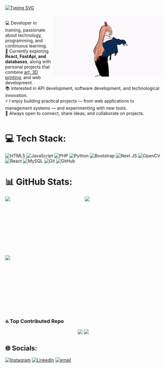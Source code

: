 <!-- Level 2: Not too Simple -->
<div style="display: flex; align-items: center; justify-content: space-between;">
  <div>
    <a href="https://git.io/typing-svg"><img src="https://readme-typing-svg.herokuapp.com?font=Fira+Code&duration=4000&pause=900&color=F70000&center=true&multiline=true&width=650&height=60&lines=I'm+Nico!;A+code+Wizard%2C+turning+coffee+into+spells+of+software" alt="Typing SVG" /></a>   
    <br><br/>
    <img align="right" src="/assets/chainsaw-man-power-1.gif" alt="gif" width="350"/>
    <p>💻 Developer in training, passionate about technology, programming, and continuous learning.<br>
    🚀 Currently exploring <b>React, FastApi, and databases</b>, along with personal projects that combine <a href="https://github.com/tu-enlace">art, 3D printing</a>, and web development.<br>
    📚 Interested in API development, software development, and technological innovation.<br>
    ⚡ I enjoy building practical projects — from web applications to management systems — and experimenting with new tools.<br>
    🤝 Always open to connect, share ideas, and collaborate on projects.</p>
  </div>
</div>

# 💻 Tech Stack:
![HTML5](https://img.shields.io/badge/html5-%23E34F26.svg?style=flat&logo=html5&logoColor=white) ![JavaScript](https://img.shields.io/badge/javascript-%23323330.svg?style=flat&logo=javascript&logoColor=%23F7DF1E) ![PHP](https://img.shields.io/badge/php-%23777BB4.svg?style=flat&logo=php&logoColor=white) ![Python](https://img.shields.io/badge/python-3670A0?style=flat&logo=python&logoColor=ffdd54) ![Bootstrap](https://img.shields.io/badge/bootstrap-%238511FA.svg?style=flat&logo=bootstrap&logoColor=white) ![Next JS](https://img.shields.io/badge/Next-black?style=flat&logo=next.js&logoColor=white) ![OpenCV](https://img.shields.io/badge/opencv-%23white.svg?style=flat&logo=opencv&logoColor=white) ![React](https://img.shields.io/badge/react-%2320232a.svg?style=flat&logo=react&logoColor=%2361DAFB) ![MySQL](https://img.shields.io/badge/mysql-4479A1.svg?style=flat&logo=mysql&logoColor=white) ![Git](https://img.shields.io/badge/git-%23F05033.svg?style=flat&logo=git&logoColor=white) ![GitHub](https://img.shields.io/badge/github-%23121011.svg?style=flat&logo=github&logoColor=white)

# 📊 GitHub Stats:

<div align="center">

  <div style="display: grid; grid-template-columns: repeat(2, 1fr); gap: 10px;">
    <img src="https://github-readme-stats.vercel.app/api?username=nicoreadm&theme=radical&hide_border=false&include_all_commits=true&count_private=true" height="180px"/>
    <img src="https://nirzak-streak-stats.vercel.app/?user=nicoreadm&theme=radical&hide_border=false" height="180px"/>
    <img src="https://github-readme-stats.vercel.app/api/top-langs/?username=nicoreadm&theme=radical&hide_border=false&include_all_commits=true&count_private=true&layout=compact" height="180px"/>
  </div>

</div>

### 🔝 Top Contributed Repo  

<div align="center">

<img src="https://github-contributor-stats.vercel.app/api?username=nicoreadm&limit=5&theme=dark&combine_all_yearly_contributions=true" height="200px"/>
<a href="https://visitcount.itsvg.in">
  <img src="https://visitcount.itsvg.in/api?id=nicoreadm&icon=0&color=0" height="200px"/>
</a>

</div>


## 🌐 Socials:
[![Instagram](https://img.shields.io/badge/Instagram-%23E4405F.svg?logo=Instagram&logoColor=white)](https://instagram.com/nicom_read) [![LinkedIn](https://img.shields.io/badge/LinkedIn-%230077B5.svg?logo=linkedin&logoColor=white)](https://www.linkedin.com/in/nicolás-read-4640b0352) [![email](https://img.shields.io/badge/Email-D14836?logo=gmail&logoColor=white)](mailto:nicolasmunozread@gmail.com) 

<!-- Proudly created with GPRM ( https://gprm.itsvg.in ) -->
